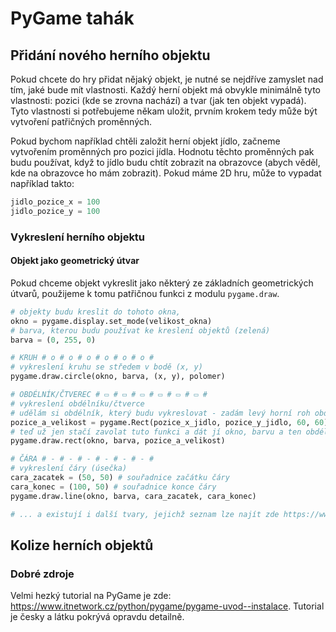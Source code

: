 # PyGame tahák


## Přidání nového herního objektu

Pokud chcete do hry přidat nějaký objekt, je nutné se nejdříve zamyslet nad tím, jaké bude mít vlastnosti.
Každý herní objekt má obvykle minimálně tyto vlastnosti: pozici (kde se zrovna nachází) a tvar (jak ten objekt vypadá).
Tyto vlastnosti si potřebujeme někam uložit, prvním krokem tedy může být vytvoření patřičných proměnných.

Pokud bychom například chtěli založit herní objekt jídlo, začneme vytvořením proměnných pro pozici jídla. Hodnotu těchto proměnných pak budu používat, když to jídlo budu chtít zobrazit na obrazovce (abych věděl, kde na obrazovce ho mám zobrazit).
Pokud máme 2D hru, může to vypadat například takto:
```python
jidlo_pozice_x = 100
jidlo_pozice_y = 100
```

### Vykreslení herního objektu

#### Objekt jako geometrický útvar

Pokud chceme objekt vykreslit jako některý ze základních geometrických útvarů, použijeme k tomu patřičnou funkci z modulu ``pygame.draw``.
```python
# objekty budu kreslit do tohoto okna, 
okno = pygame.display.set_mode(velikost_okna)
# barva, kterou budu používat ke kreslení objektů (zelená)
barva = (0, 255, 0)

# KRUH # o # o # o # o # o # o #
# vykreslení kruhu se středem v bodě (x, y)
pygame.draw.circle(okno, barva, (x, y), polomer)

# OBDÉLNÍK/ČTVEREC # ▭ # ▭ # ▭ # ▭ # ▭ # ▭ #
# vykreslení obdélníku/čtverce
# udělám si obdélník, který budu vykreslovat - zadám levý horní roh obdélníku a jak je vysoký a široký
pozice_a_velikost = pygame.Rect(pozice_x_jidlo, pozice_y_jidlo, 60, 60)
# teď už jen stačí zavolat tuto funkci a dát jí okno, barvu a ten obdélník, co jsme si zadefinovali
pygame.draw.rect(okno, barva, pozice_a_velikost)

# ČÁRA # - # - # - # - # - # - #
# vykreslení čáry (úsečka)
cara_zacatek = (50, 50) # souřadnice začátku čáry
cara_konec = (100, 50) # souřadnice konce čáry
pygame.draw.line(okno, barva, cara_zacatek, cara_konec)

# ... a existují i další tvary, jejichž seznam lze najít zde https://www.pygame.org/docs/ref/draw.html

```

## Kolize herních objektů


### Dobré zdroje

Velmi hezký tutorial na PyGame je zde: https://www.itnetwork.cz/python/pygame/pygame-uvod--instalace.
Tutorial je česky a látku pokrývá opravdu detailně.

